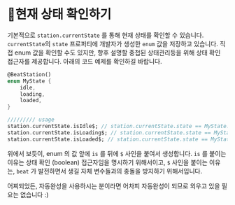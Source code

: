 # 현재 상태 확인하기

기본적으로 `station.currentState` 를 통해 현재 상태를 확인할 수 있습니다. `currentState`의 `state` 프로퍼티에 개발자가 생성한 `enum` 값을 저장하고 있습니다. 직접 enum 값을 확인할 수도 있지만, 향후 설명할 중첩된 상태관리등을 위해 상태 확인 접근자를 제공합니다. 아래의 코드 예제를 확인하길 바랍니다. &#x20;

```dart
@BeatStation()
enum MyState {
    idle,
    loading,
    loaded,
}

///////// usage
station.currentState.isIdle$; // station.currentState.state == MyState.idle
station.currentState.isLoading$; // station.currentState.state == MyState.loading
station.currentState.isLoaded$; // station.currentState.state == MyState.loaded
```

위에서 보듯이, enum 의 값 앞에 `is` 를 뒤에 `$` 사인을 붙여서 생성합니다. `is` 를 붙이는 이유는 상태 확인 (boolean) 접근자임을 명시하기 위해서이고, `$` 사인을 붙이는 이유는, `beat` 가 발전하면서 생길 자체 변수들과의 충돌을 방지하기 위해서입니다.&#x20;

어찌되었든, 자동완성을 사용하시는 분이라면 어차피 자동완성이 되므로 외우고 있을 필요는 없습니다 :)
